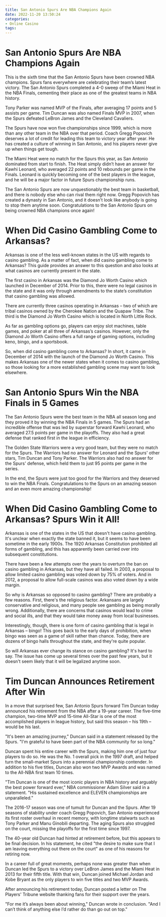 ```yaml
---
title: San Antonio Spurs Are NBA Champions Again
date: 2022-11-20 13:50:24
categories:
- Online Casino
tags:
---
```



#  San Antonio Spurs Are NBA Champions Again

This is the sixth time that the San Antonio Spurs have been crowned NBA champions. Spurs fans everywhere are celebrating their team’s latest victory. The San Antonio Spurs completed a 4-0 sweep of the Miami Heat in the NBA Finals, cementing their place as one of the greatest teams in NBA history.

Tony Parker was named MVP of the Finals, after averaging 17 points and 5 assists per game. Tim Duncan was also named Finals MVP in 2007, when the Spurs defeated LeBron James and the Cleveland Cavaliers.

The Spurs have now won five championships since 1999, which is more than any other team in the NBA over that period. Coach Gregg Popovich deserves a lot of credit for leading this team to victory year after year. He has created a culture of winning in San Antonio, and his players never give up when things get tough.

The Miami Heat were no match for the Spurs this year, as San Antonio dominated from start to finish. The Heat simply didn’t have an answer for Kawhi Leonard, who averaged 22 points and 10 rebounds per game in the Finals. Leonard is quickly becoming one of the best players in the league, and he will be a major factor in future Spurs championship runs.

The San Antonio Spurs are now unquestionably the best team in basketball, and there is nobody else who can rival them right now. Gregg Popovich has created a dynasty in San Antonio, and it doesn’t look like anybody is going to stop them anytime soon. Congratulations to the San Antonio Spurs on being crowned NBA champions once again!

#  When Did Casino Gambling Come to Arkansas?

Arkansas is one of the less well-known states in the US with regards to casino gambling. As a matter of fact, when did casino gambling come to Arkansas? This guide provides an answer to this question and also looks at what casinos are currently present in the state.

The first casino in Arkansas was the Diamond Jo Worth Casino which launched in December of 2014. Prior to this, there were no legal casinos in the state and it was only through amendments to the state’s constitution that casino gambling was allowed.

There are currently three casinos operating in Arkansas – two of which are tribal casinos owned by the Cherokee Nation and the Quapaw Tribe. The third is the Diamond Jo Worth Casino which is located in North Little Rock.

As far as gambling options go, players can enjoy slot machines, table games, and poker at all three of Arkansas’s casinos. However, only the Diamond Jo Worth Casino offers a full range of gaming options, including keno, bingo, and a sportsbook.

So, when did casino gambling come to Arkansas? In short, it came in December of 2014 with the launch of the Diamond Jo Worth Casino. This makes Arkansas one of the newer states when it comes to casino gambling, so those looking for a more established gambling scene may want to look elsewhere.

#  San Antonio Spurs Win the NBA Finals in 5 Games

The San Antonio Spurs were the best team in the NBA all season long and they proved it by winning the NBA Finals in 5 games. The Spurs had an incredible offense that was led by superstar forward Kawhi Leonard, who averaged 27.5 points per game in the playoffs. They also had a great defense that ranked first in the league in efficiency.

The Golden State Warriors were a very good team, but they were no match for the Spurs. The Warriors had no answer for Leonard and the Spurs' other stars, Tim Duncan and Tony Parker. The Warriors also had no answer for the Spurs' defense, which held them to just 95 points per game in the series.

In the end, the Spurs were just too good for the Warriors and they deserved to win the NBA Finals. Congratulations to the Spurs on an amazing season and an even more amazing championship!

#  When Did Casino Gambling Come to Arkansas? Spurs Win it All!

Arkansas is one of the states in the US that doesn't have casino gambling. It's unclear when exactly the state banned it, but it seems to have been sometime in the early 1900s. The 1920 Arkansas Constitution prohibited all forms of gambling, and this has apparently been carried over into subsequent constitutions.

There have been a few attempts over the years to overturn the ban on casino gambling in Arkansas, but they have all failed. In 2003, a proposal to allow limited casino gambling was voted down by 75% of voters. And in 2012, a proposal to allow full-scale casinos was also voted down by a wide margin.

So why is Arkansas so opposed to casino gambling? There are probably a few reasons. First, there's the religious factor. Arkansans are largely conservative and religious, and many people see gambling as being morally wrong. Additionally, there are concerns that casinos would lead to crime and social ills, and that they would take money away from local businesses.

Interestingly, though, there is one form of casino gambling that is legal in Arkansas – bingo! This goes back to the early days of prohibition, when bingo was seen as a game of skill rather than chance. Today, there are dozens of bingo halls throughout the state, and they're quite popular.

So will Arkansas ever change its stance on casino gambling? It's hard to say. The issue has come up several times over the past few years, but it doesn't seem likely that it will be legalized anytime soon.

#  Tim Duncan Announces Retirement After Win

In a move that surprised few, San Antonio Spurs forward Tim Duncan today announced his retirement from the NBA after a 19-year career. The five-time champion, two-time MVP and 15-time All-Star is one of the most accomplished players in league history, but said this season – his 19th – would be his last.

"It's been an amazing journey," Duncan said in a statement released by the Spurs. "I'm grateful to have been part of the NBA community for so long."

Duncan spent his entire career with the Spurs, making him one of just four players to do so. He was the No. 1 overall pick in the 1997 draft, and helped turn the small-market Spurs into a perennial championship contender. In addition to his five titles, Duncan also won two MVP Awards and was named to the All-NBA first team 10 times.

"Tim Duncan is one of the most iconic players in NBA history and arguably the best power forward ever," NBA commissioner Adam Silver said in a statement. "His sustained excellence and ELEVEN championships are unparalleled."

The 2016-17 season was one of tumult for Duncan and the Spurs. After 19 seasons of stability under coach Gregg Popovich, San Antonio experienced its first roster overhaul in recent memory, with longtime stalwarts such as Tony Parker and Manu Ginobili departing. The aging Spurs also struggled on the court, missing the playoffs for the first time since 1997.

The 40-year old Duncan had hinted at retirement before, but this appears to be final decision. In his statement, he cited "the desire to make sure that I am leaving everything out there on the court" as one of his reasons for retiring now.

In a career full of great moments, perhaps none was greater than when Duncan led the Spurs to a victory over LeBron James and the Miami Heat in 2013 for their fifth title. With that win, Duncan joined Michael Jordan and Kobe Bryant as the only players to win five titles and two MVP Awards.

After announcing his retirement today, Duncan posted a letter on The Players' Tribune website thanking fans for their support over the years.

"For me it’s always been about winning," Duncan wrote in conclusion. "And I can’t think of anything else I’d rather do than go out on top."